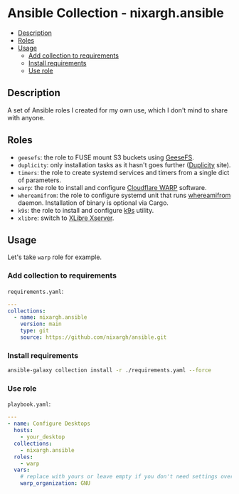 # Ansible Collection - nixargh.ansible

<!-- vim-markdown-toc GitLab -->

* [Description](#description)
* [Roles](#roles)
* [Usage](#usage)
    * [Add collection to requirements](#add-collection-to-requirements)
    * [Install requirements](#install-requirements)
    * [Use role](#use-role)

<!-- vim-markdown-toc -->

## Description

A set of Ansible roles I created for my own use, which I don't mind to share with anyone.

## Roles

- `geesefs`: the role to FUSE mount S3 buckets using [GeeseFS](https://github.com/yandex-cloud/geesefs).
- `duplicity`: only installation tasks as it hasn't goes further ([Duplicity](https://duplicity.gitlab.io/docs.html) site).
- `timers`: the role to create systemd services and timers from a single dict of parameters.
- `warp`: the role to install and configure [Cloudflare WARP](https://developers.cloudflare.com/warp-client/get-started/linux/) software.
- `whereamifrom`: the role to configure systemd unit that runs [whereamifrom](https://crates.io/crates/whereamifrom) daemon. Installation of binary is optional via Cargo.
- `k9s`: the role to install and configure [k9s](https://k9scli.io/) utility.
- `xlibre`: switch to [XLibre Xserver](https://github.com/X11Libre/xserver?tab=readme-ov-file).

## Usage

Let's take `warp` role for example.

### Add collection to requirements

`requirements.yaml`:
```yaml
---
collections:
  - name: nixargh.ansible
    version: main
    type: git
    source: https://github.com/nixargh/ansible.git
```

### Install requirements

```bash
ansible-galaxy collection install -r ./requirements.yaml --force
```

### Use role

`playbook.yaml`:
```yaml
---
- name: Configure Desktops
  hosts:
    - your_desktop
  collections:
    - nixargh.ansible
  roles:
    - warp
  vars:
    # replace with yours or leave empty if you don't need settings override
    warp_organization: GNU
```
